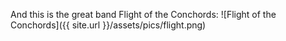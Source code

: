 And this is the great band Flight of the Conchords:
![Flight of the Conchords]({{ site.url }}/assets/pics/flight.png)

